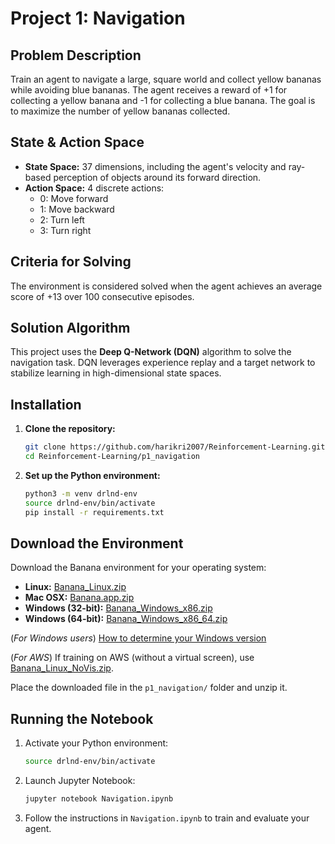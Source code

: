 [//]: # "Image References"
[image1]: https://user-images.githubusercontent.com/10624937/42135619-d90f2f28-7d12-11e8-8823-82b970a54d7e.gif "Trained Agent"

# Project 1: Navigation

## Problem Description

Train an agent to navigate a large, square world and collect yellow bananas while avoiding blue bananas. The agent receives a reward of +1 for collecting a yellow banana and -1 for collecting a blue banana. The goal is to maximize the number of yellow bananas collected.

## State & Action Space

- **State Space:** 37 dimensions, including the agent's velocity and ray-based perception of objects around its forward direction.
- **Action Space:** 4 discrete actions:
  - 0: Move forward
  - 1: Move backward
  - 2: Turn left
  - 3: Turn right

## Criteria for Solving

The environment is considered solved when the agent achieves an average score of +13 over 100 consecutive episodes.

## Solution Algorithm

This project uses the **Deep Q-Network (DQN)** algorithm to solve the navigation task. DQN leverages experience replay and a target network to stabilize learning in high-dimensional state spaces.

## Installation

1. **Clone the repository:**
   ```bash
   git clone https://github.com/harikri2007/Reinforcement-Learning.git
   cd Reinforcement-Learning/p1_navigation
   ```
2. **Set up the Python environment:**
   ```bash
   python3 -m venv drlnd-env
   source drlnd-env/bin/activate
   pip install -r requirements.txt
   ```

## Download the Environment

Download the Banana environment for your operating system:

- **Linux:** [Banana_Linux.zip](https://s3-us-west-1.amazonaws.com/udacity-drlnd/P1/Banana/Banana_Linux.zip)
- **Mac OSX:** [Banana.app.zip](https://s3-us-west-1.amazonaws.com/udacity-drlnd/P1/Banana/Banana.app.zip)
- **Windows (32-bit):** [Banana_Windows_x86.zip](https://s3-us-west-1.amazonaws.com/udacity-drlnd/P1/Banana/Banana_Windows_x86.zip)
- **Windows (64-bit):** [Banana_Windows_x86_64.zip](https://s3-us-west-1.amazonaws.com/udacity-drlnd/P1/Banana/Banana_Windows_x86_64.zip)

(_For Windows users_) [How to determine your Windows version](https://support.microsoft.com/en-us/help/827218/how-to-determine-whether-a-computer-is-running-a-32-bit-version-or-64)

(_For AWS_) If training on AWS (without a virtual screen), use [Banana_Linux_NoVis.zip](https://s3-us-west-1.amazonaws.com/udacity-drlnd/P1/Banana/Banana_Linux_NoVis.zip).

Place the downloaded file in the `p1_navigation/` folder and unzip it.

## Running the Notebook

1. Activate your Python environment:
   ```bash
   source drlnd-env/bin/activate
   ```
2. Launch Jupyter Notebook:
   ```bash
   jupyter notebook Navigation.ipynb
   ```
3. Follow the instructions in `Navigation.ipynb` to train and evaluate your agent.
